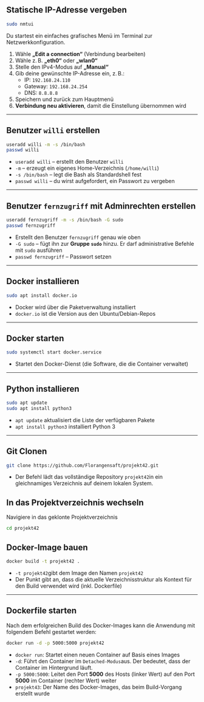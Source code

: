 ## Statische IP-Adresse vergeben

```bash
sudo nmtui
```

  Du startest ein einfaches grafisches Menü im Terminal zur Netzwerkkonfiguration.

  1. Wähle **„Edit a connection“** (Verbindung bearbeiten)
  2. Wähle z. B. **„eth0“** oder **„wlan0“**
  3. Stelle den IPv4-Modus auf **„Manual“**
  4. Gib deine gewünschte IP-Adresse ein, z. B.:
     * IP: `192.168.24.110`
     * Gateway: `192.168.24.254`
     * DNS: `8.8.8.8`
  5. Speichern und zurück zum Hauptmenü
  6. **Verbindung neu aktivieren**, damit die Einstellung übernommen wird

---

## Benutzer `willi` erstellen

```bash
useradd willi -m -s /bin/bash
passwd willi
```

  * `useradd willi` – erstellt den Benutzer `willi`
  * `-m` – erzeugt ein eigenes Home-Verzeichnis (`/home/willi`)
  * `-s /bin/bash` – legt die Bash als Standardshell fest
  * `passwd willi` – du wirst aufgefordert, ein Passwort zu vergeben

---

## Benutzer `fernzugriff` mit Adminrechten erstellen

```bash
useradd fernzugriff -m -s /bin/bash -G sudo
passwd fernzugriff
```

  * Erstellt den Benutzer `fernzugriff` genau wie oben
  * `-G sudo` – fügt ihn zur **Gruppe `sudo`** hinzu. Er darf administrative Befehle mit `sudo` ausführen
  * `passwd fernzugriff` – Passwort setzen
---
## Docker installieren

```bash
sudo apt install docker.io
```

  * Docker wird über die Paketverwaltung installiert
  * `docker.io` ist die Version aus den Ubuntu/Debian-Repos
---
## Docker starten

```bash
sudo systemctl start docker.service
```

  * Startet den Docker-Dienst (die Software, die die Container verwaltet)

---
## Python installieren

```bash
sudo apt update
sudo apt install python3
```

  * `apt update` aktualisiert die Liste der verfügbaren Pakete
  * `apt install python3` installiert Python 3
  ___
## Git Clonen
```bash
git clone https://github.com/Florangensaft/projekt42.git
```
- Der Befehl lädt das vollständige Repository `projekt42`in ein gleichnamiges Verzeichnis auf deinem lokalen System.
## In das Projektverzeichnis wechseln
Navigiere in das geklonte Projektverzeichnis
```bash
cd projekt42
```
## Docker-Image bauen
```bash
docker build -t projekt42 .
```
- `-t projekt42`gibt dem Image den Namen `projekt42`
- Der Punkt gibt an, dass die aktuelle Verzeichnisstruktur als Kontext für den Build verwendet wird (inkl. Dockerfile)
___
## Dockerfile starten
Nach dem erfolgreichen Build des Docker-Images kann die Anwendung mit folgendem Befehl gestartet werden:
```bash
docker run -d -p 5000:5000 projekt42
```
- `docker run`: Startet einen neuen Container auf Basis eines Images
- `-d`: Führt den Container im `Detached-Modus`aus. Der bedeutet, dass der Container im Hintergrund läuft.
- `-p 5000:5000`: Leitet den Port **5000** des Hosts (linker Wert) auf den Port **5000** im Container (rechter Wert) weiter
- `projekt43`: Der Name des Docker-Images, das beim Build-Vorgang erstellt wurde
